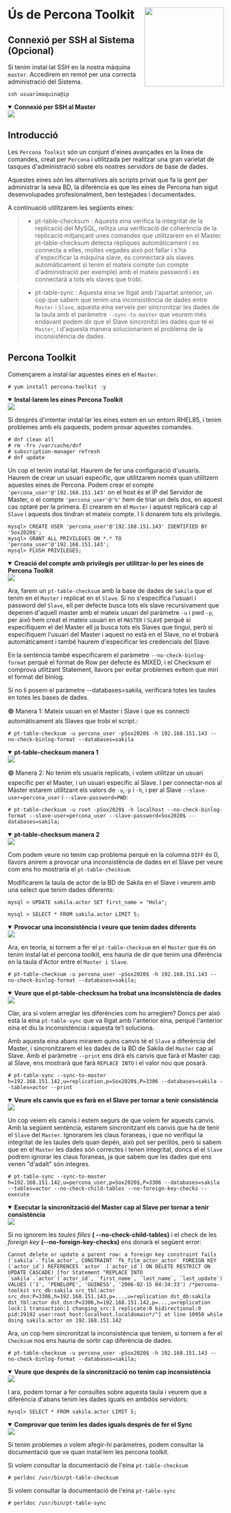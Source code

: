 # Ús de Percona Toolkit <img align="right" width="185" src="../imatges/percona_toolkit_logo.png"/>

## Connexió per SSH al Sistema (Opcional)
Si tenim instal·lat SSH en la nostra màquina `master`. Accedirem en remot per una correcta administració del Sistema.
```
ssh usuarimaquina@ip
```
<details open>
<summary><b>Connexió per SSH al Master</b></summary>
<img src="captures/ssh.png">
</details>

## Introducció
Les `Percona Toolkit` són un conjunt d'eines avançades en la linea de comandes, creat per `Percona` i utilitzada per realitzar una gran varietat de tasques d'administració sobre els nostres servidors de base de dades.

Aquestes eines són les alternatives als scripts privat que fa la gent per administrar la seva BD, la diferència es que les eines de Percona han sigut desenvolupades profesionalment, ben testejades i documentades.

A continuació utilitzarem les següents eines:
  > - pt-table-checksum : Aquesta eina verifica la integritat de la replicació del MySQL, relitza una verificació de coherència de la replicació mitjançant unes comandes que utilitzarem en el Master. pt-table-checksum detecta rèpliques automàticament i es connecta a elles, moltes vegades això pot fallar i s'ha d'especificar la màquina slave, es connectarà als slaves automàticament si tenim el mateix compte (un compte d'administració per exemple) amb el mateix password i es connectarà a tots els slaves que trobi.

  > - pt-table-sync : Aquesta eina ve lligat amb l'apartat anterior, un cop que sabem que tenim una inconsistència de dades entre `Master` i `Slave`, aquesta eina serveix per sincronitzar les dades de la taula amb el paràmetre `--sync-to-master` que veurem més endavant podem dir que el Slave sincronitzi les dades que té el `Master`, i d'aquesta manera solucionariem el problema de la inconsistència de dades.

## Percona Toolkit
Començarem a instal·lar aquestes eines en el `Master`.
```
# yum install percona-toolkit -y
```
<details open>
<summary><b>Instal·larem les eines Percona Toolkit</b></summary>
<img src="captures/install_percona_toolkit.png">
</details>

Si després d'intentar instal·lar les eines estem en un entorn RHEL85, i tenim problemes amb els paquests, podem provar aquestes comandes.
```
# dnf clean all
# rm -frv /var/cache/dnf
# subscription-manager refresh
# dnf update
```

Un cop el tenim instal·lat. Haurem de fer una configuració d'usuaris. Haurem de crear un usuari específic, que utilitzarem només quan utilitzem aquestes eines de Percona. Podem crear el compte `'percona_user'@'192.168.151.143'` on el host és el IP del Servidor de Master, o el compte `'percona_user'@'%'` hem de triar un dels dos, en aquest cas optaré per la primera. El crearem en el `Master` i aquest replicarà cap al `Slave` i aquests dos tindran el mateix compte. I li donarem tots els privilegis.
```
mysql> CREATE USER 'percona_user'@'192.168.151.143' IDENTIFIED BY 'Sox2020$';
mysql> GRANT ALL PRIVILEGES ON *.* TO 'percona_user'@'192.168.151.143';
mysql> FLUSH PRIVILEGES;
```
<details open>
<summary><b>Creació del compte amb privilegis per utilitzar-lo per les eines de Percona Toolkit</b></summary>
<img src="captures/percona_user.png">
</details>

Ara, farem un `pt-table-checksum` amb la base de dades de `Sakila` que el tenim en el `Master` i replicat en el `Slave`. Si no s'especifica l'usuari i password del `Slave`, ell per defecte  busca tots els slave recursivament que depenen d'aquell master amb el mateix usuari del paràmetre `-u` i pwd `-p`, per això hem creat el mateix usuari en el `MASTER` i `SLAVE` perquè si especifiquem el del Master ell ja busca tots els Slaves que tingui, però si especifiquem l'usuari del Master i aquest no està en el Slave, no el trobarà automàticament i també haurem d'especificar les credencials del Slave.

En la sentència també especificarem el paràmetre `--no-check-binlog-format` perquè el format de Row per defecte és MIXED, i el Checksum el comprova utlitzant Statement, llavors per evitar problemes evitem que miri el format del binlog.

Si no li posem el paràmetre --databases=sakila, verificarà totes les taules en totes les bases de dades.

🟢 Manera 1: Mateix usuari en el Master i Slave i que es connecti automàticament als Slaves que trobi el script.:
```
# pt-table-checksum -u percona_user -pSox2020$ -h 192.168.151.143 --no-check-binlog-format --databases=sakila
```
<details open>
<summary><b>pt-table-checksum manera 1</b></summary>
<img src="captures/pt_table_checksum.png">
</details>

🟢 Manera 2: No tenim els usuaris replicats, i volem utilitzar un usuari específic per el Master, i un usuari específic al Slave. I per connectar-nos al Màster estarem utilitzant els valors de `-u`,`-p` i `-h`, i per al Slave `--slave-user=percona_user` i `--slave-password=PWD`:
```
# pt-table-checksum -u root -pSox2020$ -h localhost --no-check-binlog-format --slave-user=percona_user --slave-password=Sox2020$ --databases=sakila;
```
<details open>
<summary><b>pt-table-checksum manera 2</b></summary>
<img src="captures/pt_table_checksum2.png">
</details>

Com podem veure no tenim cap problema perquè en la columna `DIFF` és 0, llavors anirem a provocar una inconsistència de dades en el Slave per veure com ens ho mostraria el `pt-table-checksum`.

Modificarem la taula de actor de la BD de Sakila en el Slave i veurem amb una select que tenim dades diferents:
```
mysql > UPDATE sakila.actor SET first_name = "Hola";

mysql > SELECT * FROM sakila.actor LIMIT 5;
```
<details open>
<summary><b>Provocar una inconsistència i veure que tenim dades diferents</b></summary>
<img src="captures/difference_actor.png">
</details>

Ara, en teoria, si tornem a fer el `pt-table-checksum` en el `Master` que és on tenim instal·lat el percona toolkit, ens hauria de dir que tenim una diferència en la taula d'Actor entre el `Master i Slave`.
```
# pt-table-checksum -u percona_user -pSox2020$ -h 192.168.151.143 --no-check-binlog-format --databases=sakila;
```
<details open>
<summary><b>Veure que el pt-table-checksum ha trobat una inconsistència de dades</b></summary>
<img src="captures/diff_checksum.png">
</details>

Clar, ara si volem arreglar les diferències com ho arreglem? Doncs per això està la eina `pt-table-sync` que va lligat amb l'anterior eina, perquè l'anterior eina et diu la inconsistència i aquesta te'l soluciona. 

Amb aquesta eina abans mirarem quins canvis té el `Slave` a diferència del Master, i sincronitzarem el les dades de la BD de Sakila del `Master` cap al Slave. Amb el paràmetre `--print` ens dirà els canvis que farà el Master cap al Slave, ens mostrarà que farà `REPLACE INTO` i el valor nou que posarà.
```
# pt-table-sync --sync-to-master h=192.168.151.142,u=replication,p=Sox2020$,P=3306 --databases=sakila --tables=actor --print
```
<details open>
<summary><b>Veure els canvis que es farà en el Slave per tornar a tenir consistència</b></summary>
<img src="captures/print_changes.png">
</details>

Un cop veiem els canvis i estem segurs de que volem fer aquests canvis. Amb la següent sentència, estarem sincronitzant els canvis que ha de tenir el `Slave` del `Master`. Ignorarem les claus foraneas, i que no verifiqui la integritat de les taules dels quan depén, això pot ser perillós, però si sabem que en el `Master` les dades són correctes i tenen integritat, doncs el el `Slave` podrem ignorar les claus foraneas, ja que sabem que les dades que ens venen "d'adalt" són integres.
```
# pt-table-sync --sync-to-master h=192.168.151.142,u=percona_user,p=Sox2020$,P=3306 --databases=sakila --tables=actor --no-check-child-tables --no-foreign-key-checks --execute
```
<details open>
<summary><b>Executar la sincronització del Master cap al Slave per tornar a tenir consistència</b></summary>
<img src="captures/execute_sync.png">
</details>

Si no ignorem les <em>taules filles</em> **( --no-check-child-tables)** i el check de les <em>foreign key</em> **(--no-foreign-key-checks)** ens donarà el següent error:
```
Cannot delete or update a parent row: a foreign key constraint fails (`sakila`.`film_actor`, CONSTRAINT `fk_film_actor_actor` FOREIGN KEY (`actor_id`) REFERENCES `actor` (`actor_id`) ON DELETE RESTRICT ON UPDATE CASCADE) [for Statement "REPLACE INTO `sakila`.`actor`(`actor_id`, `first_name`, `last_name`, `last_update`) VALUES ('1', 'PENELOPE', 'GUINESS', '2006-02-15 04:34:33') /*percona-toolkit src_db:sakila src_tbl:actor src_dsn:P=3306,h=192.168.151.143,p=...,u=replication dst_db:sakila dst_tbl:actor dst_dsn:P=3306,h=192.168.151.142,p=...,u=replication lock:1 transaction:1 changing_src:1 replicate:0 bidirectional:0 pid:29192 user:root host:localhost.localdomain*/"] at line 10950 while doing sakila.actor on 192.168.151.142
```

Ara, un cop hem sincronitzat la inconsistència que teniem, si tornem a fer el `Checksum` nos ens hauria de sortir cap diferència de dades.
```
# pt-table-checksum -u percona_user -pSox2020$ -h 192.168.151.143 --no-check-binlog-format --databases=sakila;
```
<details open>
<summary><b>Veure que després de la sincronització no tenim cap inconsistència</b></summary>
<img src="captures/no_inconsistence_after_sync.png">
</details>

I ara, podem tornar a fer consultes sobre aquesta taula i veurem que a diferència d'abans tenim les dades iguals en ambdós servidors:
```
mysql> SELECT * FROM sakila.actor LIMIT 5;
```
<details open>
<summary><b>Comprovar que tenim les dades iguals després de fer el Sync</b></summary>
<img src="captures/no_inconsistence_after_sync2.png">
</details>

Si tenim problemes o volem afegir-hi paràmetres, podem consultar la documentació que ve quan instal·lem les percona toolkit.

Si volem consultar la documentació de l'eina `pt-table-checksum`
```
# perldoc /usr/bin/pt-table-checksum
```

Si volem consultar la documentació de l'eina `pt-table-sync`
```
# perldoc /usr/bin/pt-table-sync
```